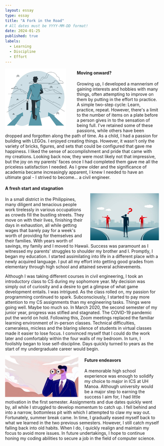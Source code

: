 ```yaml
---
layout: essay
type: essay
title: "A Fork in the Road"
# All dates must be YYYY-MM-DD format!
date: 2024-01-25
published: true
labels:
  - Learning
  - Discipline
  - Effort
---
```

<!-- Padding for space between sections-->
<div>
    <p class="pt-1"></p>
</div>

<div style="float: left; margin-right: 35px;">
  <img width="200px" class="rounded" src="/essays/img/fork-in-the-road/walking_forward.png"> 
</div>

#### Moving onward? 
Growing up, I developed a mannerism of gaining interests and hobbies with many things, often attempting to improve on them by putting in the effort to practice. A simple two-step cycle: Learn, practice, repeat. However, there's a limit to the number of items on a plate before a person gives in to the sensation of being full. I've retained some of these passions, while others have been dropped and forgotten along the path of time. As a child, I had a passion for building with LEGOs. I enjoyed creating things. However, it wasn't only the variety of bricks, figures, and sets that could be configured that gave me happiness. I liked the sense of accomplishment and pride that came with my creations. Looking back now, they were most likely not that impressive, but the joy on my parents' faces once I had completed them gave me all the priceless satisfaction I needed. As I grew older and the significance of academia became increasingly apparent, I knew I needed to have an ultimate goal - I strived to become… a civil engineer. 

<!-- Padding for space between sections-->
<div>
    <p class="pt-1"></p>
</div>

<div style="float: right; margin-left: 17px; padding-top: 30px">
  <img width="225px" class="rounded" src="/essays/img/fork-in-the-road/crossroad.png"> 
</div>

#### A fresh start and stagnation
In a small district in the Philippines, many diligent and tenacious people work tirelessly in various occupations as crowds fill the bustling streets. They move on with their lives, finishing their days in exhaustion, all while getting wages that barely pay for a week's worth of providing for themselves and their families. With years worth of savings, my family and I moved to Hawaii. Success was paramount as I witnessed my parents' struggles to shoulder my brother and I. Promptly, I began my education. I started assimilating into life in a different place with a newly acquired language. I put all my effort into getting good grades from elementary through high school and attained several achievements. 

Although I was taking different courses in civil engineering, I took an introductory class to CS during my sophomore year. My decision was simply out of curiosity and a desire to get a glimpse of what game development entails. I was intrigued. As the class rolled on, my passion for programming continued to spark. Subconsciously, I started to pay more attention to my CS assignments than my engineering tasks. Things were going well. Maybe too much so. In March 2020, the second semester of my junior year, progress was stifled and stagnated. The COVID-19 pandemic put the world on hold. Following this, Zoom meetings replaced the familiar learning environment of in-person classes. Technical difficulties, cameraless, micless and the blaring silence of students in virtual classes made it easier to lose focus. I convinced myself that I could do the work later and comfortably within the four walls of my bedroom. In turn, I foolishly began to lose self-discipline. Days quickly turned to years as the start of my undergraduate career would begin. 

<!-- Padding for space between sections-->
<div>
    <p class="pt-1"></p>
</div>

<div style="float: left; margin-right: 20px;">
  <img width="240px" class="rounded" src="/essays/img/fork-in-the-road/looking_ahead.png"> 
</div>

#### Future endeavors 
A memorable high school experience was enough to solidify my choice to major in ICS at UH Manoa. Although university would be a major step to earning the success I aim for, I had little motivation in the first semester. Assignments and due dates quickly went by, all while I struggled to develop momentum to catch up. I fell behind and into a narrow, bottomless pit with which I attempted to claw my way out. Fortunately, summer break came. In time, I gradually eased myself back to what we learned in the two previous semesters. However, I still catch myself falling back into old habits. When I do, I quickly realign and maintain my focus to avoid more issues. In future undertakings, I hope to continue honing my coding abilities to secure a job in the field of computer science. 
